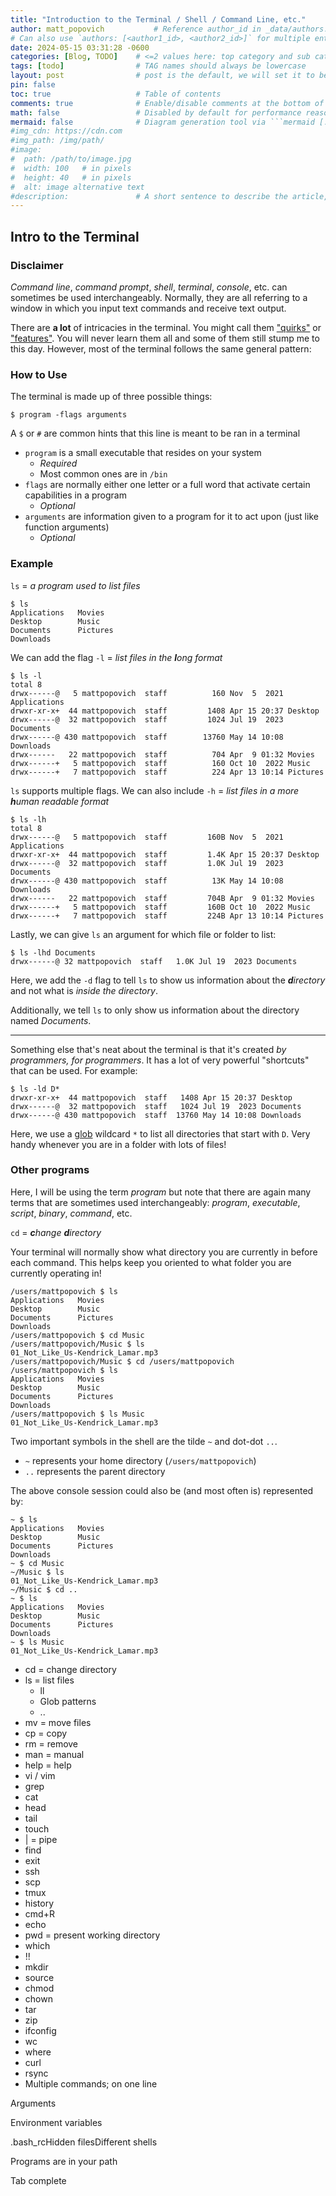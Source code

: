 ```yaml
---
title: "Introduction to the Terminal / Shell / Command Line, etc."
author: matt_popovich           # Reference author_id in _data/authors.yml
# Can also use `authors: [<author1_id>, <author2_id>]` for multiple entries
date: 2024-05-15 03:31:28 -0600
categories: [Blog, TODO]    # <=2 values here: top category and sub category
tags: [todo]                # TAG names should always be lowercase
layout: post                # post is the default, we will set it to be explicit
pin: false
toc: true                   # Table of contents
comments: true              # Enable/disable comments at the bottom of the post
math: false                 # Disabled by default for performance reasons
mermaid: false              # Diagram generation tool via ```mermaid [...]```
#img_cdn: https://cdn.com
#img_path: /img/path/
#image:
#  path: /path/to/image.jpg
#  width: 100   # in pixels
#  height: 40   # in pixels
#  alt: image alternative text
#description:               # A short sentence to describe the article, used when sharing links on social media
---
```


## Intro to the Terminal

### Disclaimer
*Command line*, *command prompt*, *shell*, *terminal*, *console*, etc. can sometimes be used interchangeably. Normally, they are all referring to a window in which you input text commands and receive text output.

There are **a lot** of intricacies in the terminal. You might call them ["quirks"](https://youtu.be/2aiopbNnyF8) or ["features"](https://youtu.be/BQ0mlXQezxE?si=ijwZunxB5kDFciGI). You will never learn them all and some of them still stump me to this day. However, most of the terminal follows the same general pattern:

### How to Use
The terminal is made up of three possible things:
```console
$ program -flags arguments
```

A `$` or `#` are common hints that this line is meant to be ran in a terminal

* `program` is a small executable that resides on your system
  * *Required*
  * Most common ones are in `/bin`
* `flags` are normally either one letter or a full word that activate certain capabilities in a program
  * *Optional*
* `arguments` are information given to a program for it to act upon (just like function arguments)
  * *Optional*

### Example
`ls` = *a program used to list files*
```console
$ ls
Applications   Movies
Desktop        Music
Documents      Pictures
Downloads
```

We can add the flag `-l` = *list files in the **l**ong format*

```console
$ ls -l
total 8
drwx------@   5 mattpopovich  staff          160 Nov  5  2021 Applications
drwxr-xr-x+  44 mattpopovich  staff         1408 Apr 15 20:37 Desktop
drwx------@  32 mattpopovich  staff         1024 Jul 19  2023 Documents
drwx------@ 430 mattpopovich  staff        13760 May 14 10:08 Downloads
drwx------   22 mattpopovich  staff          704 Apr  9 01:32 Movies
drwx------+   5 mattpopovich  staff          160 Oct 10  2022 Music
drwx------+   7 mattpopovich  staff          224 Apr 13 10:14 Pictures
```

`ls` supports multiple flags. We can also include `-h` = *list files in a more **h**uman readable format*

```console
$ ls -lh
total 8
drwx------@   5 mattpopovich  staff         160B Nov  5  2021 Applications
drwxr-xr-x+  44 mattpopovich  staff         1.4K Apr 15 20:37 Desktop
drwx------@  32 mattpopovich  staff         1.0K Jul 19  2023 Documents
drwx------@ 430 mattpopovich  staff          13K May 14 10:08 Downloads
drwx------   22 mattpopovich  staff         704B Apr  9 01:32 Movies
drwx------+   5 mattpopovich  staff         160B Oct 10  2022 Music
drwx------+   7 mattpopovich  staff         224B Apr 13 10:14 Pictures
```

Lastly, we can give `ls` an argument for which file or folder to list:

```console
$ ls -lhd Documents
drwx------@ 32 mattpopovich  staff   1.0K Jul 19  2023 Documents
```

Here, we add the `-d` flag to tell `ls` to show us information about the ***d**irectory* and not what is *inside the directory*.

Additionally, we tell `ls` to only show us information about the directory named *Documents*.

---

Something else that's neat about the terminal is that it's created *by programmers, for programmers*. It has a lot of very powerful "shortcuts" that can be used. For example:

```console
$ ls -ld D*
drwxr-xr-x+  44 mattpopovich  staff   1408 Apr 15 20:37 Desktop
drwx------@  32 mattpopovich  staff   1024 Jul 19  2023 Documents
drwx------@ 430 mattpopovich  staff  13760 May 14 10:08 Downloads
```

Here, we use a [glob](https://en.wikipedia.org/wiki/Glob_(programming)) wildcard `*` to list all directories that start with `D`.
Very handy whenever you are in a folder with lots of files!

### Other programs
Here, I will be using the term *program* but note that there are again many terms that are sometimes used interchangeably: *program*, *executable*, *script*, *binary*, *command*, etc.

`cd` = ***c**hange **d**irectory*

Your terminal will normally show what directory you are currently in before each command. This helps keep you oriented to what folder you are currently operating in!

```console
/users/mattpopovich $ ls
Applications   Movies
Desktop        Music
Documents      Pictures
Downloads
/users/mattpopovich $ cd Music
/users/mattpopovich/Music $ ls
01_Not_Like_Us-Kendrick_Lamar.mp3
/users/mattpopovich/Music $ cd /users/mattpopovich
/users/mattpopovich $ ls
Applications   Movies
Desktop        Music
Documents      Pictures
Downloads
/users/mattpopovich $ ls Music
01_Not_Like_Us-Kendrick_Lamar.mp3
```

Two important symbols in the shell are the tilde `~` and dot-dot `..`.
* `~` represents your home directory (`/users/mattpopovich`)
* `..` represents the parent directory

The above console session could also be (and most often is) represented by:
```console
~ $ ls
Applications   Movies
Desktop        Music
Documents      Pictures
Downloads
~ $ cd Music
~/Music $ ls
01_Not_Like_Us-Kendrick_Lamar.mp3
~/Music $ cd ..
~ $ ls
Applications   Movies
Desktop        Music
Documents      Pictures
Downloads
~ $ ls Music
01_Not_Like_Us-Kendrick_Lamar.mp3
```








* cd = change directory
* ls = list files
  * ll
  * Glob patterns
  * ..
* mv = move files
* cp = copy
* rm = remove
* man = manual
* help = help
* vi / vim
* grep
* cat
* head
* tail
* touch
* | = pipe
* find
* exit
* ssh
* scp
* tmux
* history
* cmd+R
* echo
* pwd = present working directory
* which
* !!
* mkdir
* source
* chmod
* chown
* tar
* zip
* ifconfig
* wc
* where
* curl
* rsync
* Multiple commands; on one line



Arguments

Environment variables

.bash_rcHidden filesDifferent shells

Programs are in your path

Tab complete

